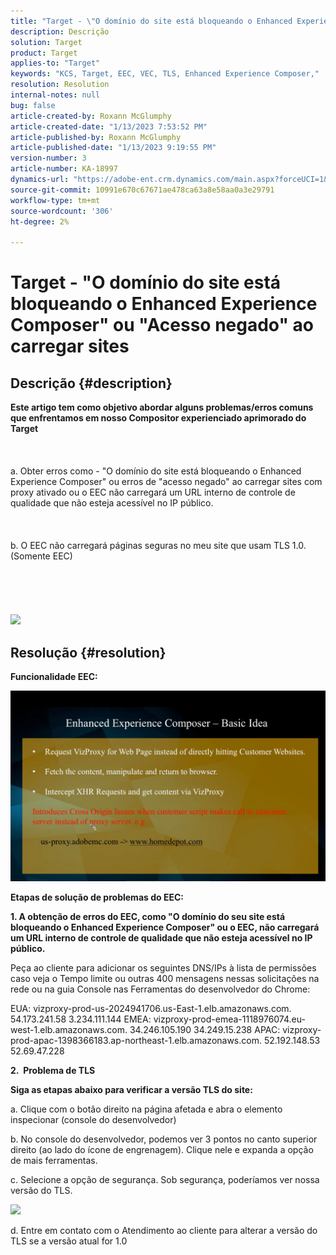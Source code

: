 ```yaml
---
title: "Target - \"O domínio do site está bloqueando o Enhanced Experience Composer\" ou \"Acesso negado\" ao carregar sites"
description: Descrição
solution: Target
product: Target
applies-to: "Target"
keywords: "KCS, Target, EEC, VEC, TLS, Enhanced Experience Composer,"
resolution: Resolution
internal-notes: null
bug: false
article-created-by: Roxann McGlumphy
article-created-date: "1/13/2023 7:53:52 PM"
article-published-by: Roxann McGlumphy
article-published-date: "1/13/2023 9:19:55 PM"
version-number: 3
article-number: KA-18997
dynamics-url: "https://adobe-ent.crm.dynamics.com/main.aspx?forceUCI=1&pagetype=entityrecord&etn=knowledgearticle&id=98421200-7c93-ed11-aad1-6045bd006a22"
source-git-commit: 10991e670c67671ae478ca63a8e58aa0a3e29791
workflow-type: tm+mt
source-wordcount: '306'
ht-degree: 2%

---
```


# Target - &quot;O domínio do site está bloqueando o Enhanced Experience Composer&quot; ou &quot;Acesso negado&quot; ao carregar sites

## Descrição {#description}

<b>Este artigo tem como objetivo abordar alguns problemas/erros comuns que enfrentamos em nosso Compositor experienciado aprimorado do Target</b><br><br> <br><br>a. Obter erros como - &quot;O domínio do site está bloqueando o Enhanced Experience Composer&quot; ou erros de &quot;acesso negado&quot; ao carregar sites com proxy ativado ou o EEC não carregará um URL interno de controle de qualidade que não esteja acessível no IP público.<br><br> <br><br>b. O EEC não carregará páginas seguras no meu site que usam TLS 1.0. (Somente EEC) <br><br> <br><br> <br><br>![](https://adobe-ent.crm.dynamics.com/api/data/v9.0/msdyn_knowledgearticleimages%289163ac73-37ab-ec11-983f-000d3a349523%29/msdyn_blobfile/$value)

## Resolução {#resolution}


<b>Funcionalidade EEC:</b>

![](assets/6ea1c39f-52ab-ec11-983f-000d3a3496ef.png)



<b>Etapas de solução de problemas do EEC:</b>

<b>1. A obtenção de erros do EEC, como &quot;O domínio do seu site está bloqueando o Enhanced Experience Composer&quot; ou o EEC, não carregará um URL interno de controle de qualidade que não esteja acessível no IP público.</b>

Peça ao cliente para adicionar os seguintes DNS/IPs à lista de permissões caso veja o Tempo limite ou outras 400 mensagens nessas solicitações na rede ou na guia Console nas Ferramentas do desenvolvedor do Chrome:

EUA: vizproxy-prod-us-2024941706.us-East-1.elb.amazonaws.com.
54.173.241.58 3.234.111.144 EMEA: vizproxy-prod-emea-1118976074.eu-west-1.elb.amazonaws.com.
34.246.105.190 34.249.15.238 APAC: vizproxy-prod-apac-1398366183.ap-northeast-1.elb.amazonaws.com.
52.192.148.53
52.69.47.228



<b>2.  Problema de TLS</b>

<b>Siga as etapas abaixo para verificar a versão TLS do site:</b>

a. Clique com o botão direito na página afetada e abra o elemento inspecionar (console do desenvolvedor)

b. No console do desenvolvedor, podemos ver 3 pontos no canto superior direito (ao lado do ícone de engrenagem). Clique nele e expanda a opção de mais ferramentas.

c. Selecione a opção de segurança. Sob segurança, poderíamos ver nossa versão do TLS.

![](https://experienceleague.adobe.com/docs/target/assets/firefox_more_info_3.png?lang=en)

d. Entre em contato com o Atendimento ao cliente para alterar a versão do TLS se a versão atual for 1.0


